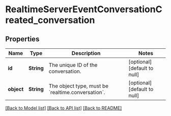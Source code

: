 # RealtimeServerEventConversationCreated_conversation
## Properties

| Name | Type | Description | Notes |
|------------ | ------------- | ------------- | -------------|
| **id** | **String** | The unique ID of the conversation. | [optional] [default to null] |
| **object** | **String** | The object type, must be &#x60;realtime.conversation&#x60;. | [optional] [default to null] |

[[Back to Model list]](../README.md#documentation-for-models) [[Back to API list]](../README.md#documentation-for-api-endpoints) [[Back to README]](../README.md)

